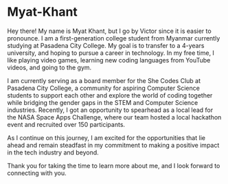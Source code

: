 # Myat-Khant
Hey there! My name is Myat Khant, but I go by Victor since it is easier to pronounce. I am a first-generation college student from Myanmar currently studying at Pasadena City College. My goal is to transfer to a 4-years university, and hoping to pursue a career in technology. In my free time, I like playing video games, learning new coding languages from YouTube videos, and going to the gym.

I am currently serving as a board member for the She Codes Club at Pasadena City College, a community for aspiring Computer Science students to support each other and explore the world of coding together while bridging the gender gaps in the STEM and Computer Science industries. Recently, I got an opportunity to spearhead as a local lead for the NASA Space Apps Challenge, where our team hosted a local hackathon event and recruited over 150 participants.

As I continue on this journey, I am excited for the opportunities that lie ahead and remain steadfast in my commitment to making a positive impact in the tech industry and beyond. 

Thank you for taking the time to learn more about me, and I look forward to connecting with you.
